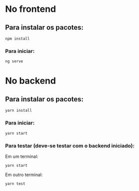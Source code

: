 # No frontend

## Para instalar os pacotes:
```
npm install
```

### Para iniciar:
```
ng serve
```

# No backend

## Para instalar os pacotes:
```
yarn install
```

### Para iniciar:
```
yarn start
```

### Para testar (deve-se testar com o backend iniciado):
Em um terminal:
```
yarn start
```

Em outro terminal:
```
yarn test
```
